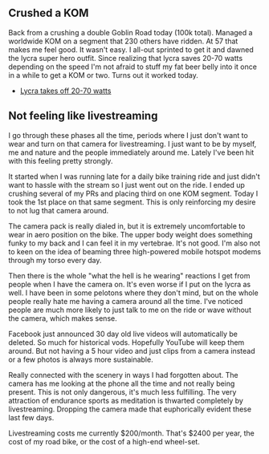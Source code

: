 
## Crushed a KOM

Back from a crushing a double Goblin Road today (100k total). Managed a worldwide KOM on a segment that 230 others have ridden. At 57 that makes me feel good. It wasn't easy. I all-out sprinted to get it and dawned the lycra super hero outfit. Since realizing that lycra saves 20-70 watts depending on the speed I'm not afraid to stuff my fat beer belly into it once in a while to get a KOM or two. Turns out it worked today.

- [Lycra takes off 20-70 watts](Lycra%20takes%20off%2020-70%20watts.md)

##  Not feeling like livestreaming

I go through these phases all the time, periods where I just don't want to wear and turn on that camera for livestreaming. I just want to be by myself, me and nature and the people immediately around me. Lately I've been hit with this feeling pretty strongly.

It started when I was running late for a daily bike training ride and just didn't want to hassle with the stream so I just went out on the ride. I ended up crushing several of my PRs and placing third on one KOM segment. Today I took the 1st place on that same segment. This is only reinforcing my desire to not lug that camera around.

The camera pack is really dialed in, but it is extremely uncomfortable to wear in aero position on the bike. The upper body weight does something funky to my back and I can feel it in my vertebrae. It's not good. I'm also not to keen on the idea of beaming three high-powered mobile hotspot modems through my torso every day.

Then there is the whole "what the hell is he wearing" reactions I get from people when I have the camera on. It's even worse if I put on the lycra as well. I have been in some pelotons where they don't mind, but on the whole people really hate me having a camera around all the time. I've noticed people are much more likely to just talk to me on the ride or wave without the camera, which makes sense.

Facebook just announced 30 day old live videos will automatically be deleted. So much for historical vods. Hopefully YouTube will keep them around. But not having a 5 hour video and just clips from a camera instead or a few photos is always more sustainable.

Really connected with the scenery in ways I had forgotten about. The camera has me looking at the phone all the time and not really being present. This is not only dangerous, it's much less fulfilling. The very attraction of endurance sports as meditation is thwarted completely by livestreaming. Dropping the camera made that euphorically evident these last few days.

Livestreaming costs me currently $200/month. That's $2400 per year, the cost of my road bike, or the cost of a high-end wheel-set. 


